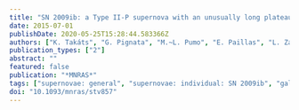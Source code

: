 ```yaml
---
title: "SN 2009ib: a Type II-P supernova with an unusually long plateau"
date: 2015-07-01
publishDate: 2020-05-25T15:28:44.583366Z
authors: ["K. Takáts", "G. Pignata", "M.~L. Pumo", "E. Paillas", "L. Zampieri", "N. Elias-Rosa", "S. Benetti", "F. Bufano", "E. Cappellaro", "M. Ergon", "M. Fraser", "M. Hamuy", "C. Inserra", "E. Kankare", "S.~J. Smartt", "M.~D. Stritzinger", "S.~D. Van Dyk", "J.~B. Haislip", "A.~P. LaCluyze", "J.~P. Moore", "D. Reichart"]
publication_types: ["2"]
abstract: ""
featured: false
publication: "*MNRAS*"
tags: ["supernovae: general", "supernovae: individual: SN 2009ib", "galaxies: individual: NGC 1559", "Astrophysics - Solar and Stellar Astrophysics"]
doi: "10.1093/mnras/stv857"
---
```



